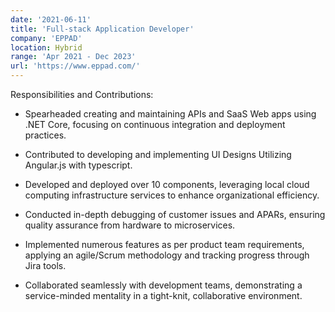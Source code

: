 ```yaml
---
date: '2021-06-11'
title: 'Full-stack Application Developer'
company: 'EPPAD'
location: Hybrid
range: 'Apr 2021 - Dec 2023'
url: 'https://www.eppad.com/'
---
```

Responsibilities and Contributions:

* Spearheaded creating and maintaining APIs and SaaS Web apps using .NET Core, focusing on continuous integration and deployment practices.

* Contributed to developing and implementing UI Designs Utilizing Angular.js with typescript.

* Developed and deployed over 10 components, leveraging local cloud computing infrastructure services to enhance organizational efficiency.
* Conducted in-depth debugging of customer issues and APARs, ensuring quality assurance from hardware to microservices.

* Implemented numerous features as per product team requirements, applying an agile/Scrum
methodology and tracking progress through Jira tools.

* Collaborated seamlessly with development teams, demonstrating a service-minded mentality in a tight-knit, collaborative environment.